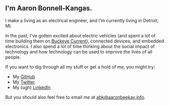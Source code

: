 ## I'm Aaron Bonnell-Kangas. 
I make a living as an electrical engineer, and I'm currently living in Detroit, MI.

In the past, I've gotten excited about electric vehicles (and spent a lot of time building them on [Buckeye Current](http://current.osu.edu/)), connected devices, and embedded electronics. I also spend a lot of time thinking about the social impact of technology and how technology can be used to improve the lives of all people.

If you want to dig through all my stuff or get a hold of me, you might try:

* My [GitHub](http://github.com/aaronbeekay)
* My [Twitter](http://twitter.com/aaronbeekay)
* My (ugh) [LinkedIn](https://www.linkedin.com/in/aaron-bonnell-kangas-4667b67)

But you should also feel free to email me at [abk@aaronbeekay.info](mailto:abk@aaronbeekay.info).
